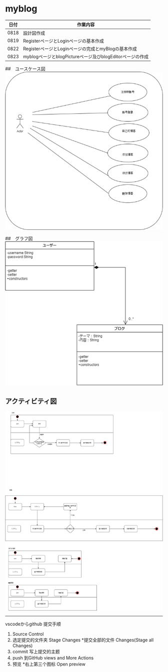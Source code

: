 # myblog
|日付|作業内容|
|--|--|
|0818|設計図作成|
|0819|RegisterページとLoginページの基本作成|
|0822|RegisterページとLoginページの完成とmyBlogの基本作成|
|0823|myblogページとblogPictureページ及びblogEditorページの作成|


##　ユースケース図
![ユースケース](drawio/usecase.png)

##　グラフ図
![グラフ](drawio/graph.png)


## アクティビティ図
![アクティビティ](drawio/activities.png)





***
vscodeからgithub 提交手顺
1. Source Control 
2. 选定提交的文件夹 Stage Changes  *提交全部的文件 Changes(Stage all Changes)
3. commit 写上提交的主题
4. push 到GitHub  views and More Actions
5. 预览 *右上第三个图标 Open preview












